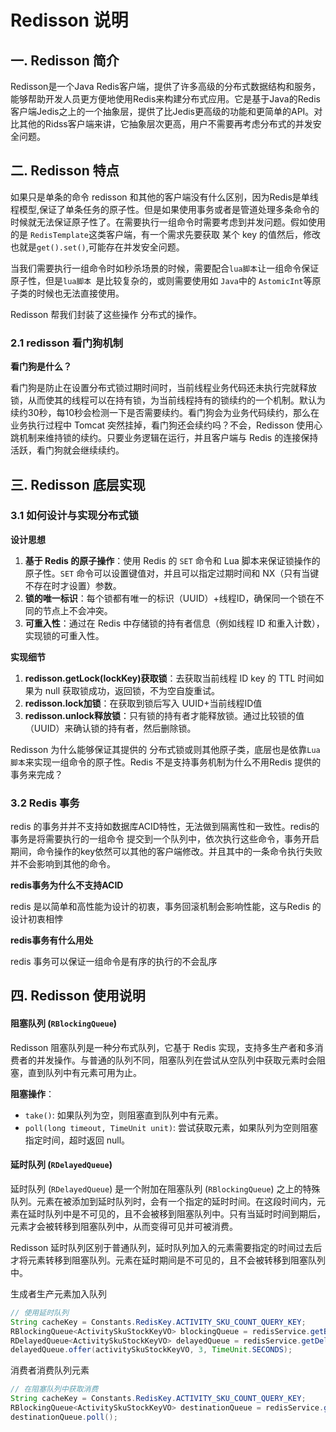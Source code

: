 # Redisson 说明

## 一. Redisson 简介

Redisson是一个Java Redis客户端，提供了许多高级的分布式数据结构和服务，能够帮助开发人员更方便地使用Redis来构建分布式应用。它是基于Java的Redis客户端Jedis之上的一个抽象层，提供了比Jedis更高级的功能和更简单的API。对比其他的Ridss客户端来讲，它抽象层次更高，用户不需要再考虑分布式的并发安全问题。

## 二. Redisson 特点

如果只是单条的命令 redisson 和其他的客户端没有什么区别，因为Redis是单线程模型,保证了单条任务的原子性。但是如果使用事务或者是管道处理多条命令的时候就无法保证原子性了。在需要执行一组命令时需要考虑到并发问题。假如使用的是 `RedisTemplate`这类客户端，有一个需求先要获取 某个 key 的值然后，修改也就是`get().set()`,可能存在并发安全问题。

当我们需要执行一组命令时如秒杀场景的时候，需要配合`lua脚本`让一组命令保证原子性，但是`lua脚本 `是比较复杂的，或则需要使用如 `Java`中的  `AstomicInt`等原子类的时候也无法直接使用。

Redisson 帮我们封装了这些操作 分布式的操作。

###  2.1 redisson 看门狗机制

**看门狗是什么？**

看门狗是防止在设置分布式锁过期时间时，当前线程业务代码还未执行完就释放锁，从而使其的线程可以在持有锁，为当前线程持有的锁续约的一个机制。默认为续约30秒，每10秒会检测一下是否需要续约。看门狗会为业务代码续约，那么在业务执行过程中 Tomcat 突然挂掉，看门狗还会续约吗？不会，Redisson 使用心跳机制来维持锁的续约。只要业务逻辑在运行，并且客户端与 Redis 的连接保持活跃，看门狗就会继续续约。



## 三. Redisson 底层实现

### 3.1 如何设计与实现分布式锁

**设计思想**

1. **基于 Redis 的原子操作**：使用 Redis 的 `SET` 命令和 Lua 脚本来保证锁操作的原子性。`SET` 命令可以设置键值对，并且可以指定过期时间和 NX（只有当键不存在时才设置）参数。
2. **锁的唯一标识**：每个锁都有唯一的标识（UUID）+线程ID，确保同一个锁在不同的节点上不会冲突。
3. **可重入性**：通过在 Redis 中存储锁的持有者信息（例如线程 ID 和重入计数），实现锁的可重入性。

**实现细节**

1. **redisson.getLock(lockKey)获取锁**：去获取当前线程 ID key 的 TTL 时间如果为 null 获取锁成功，返回锁，不为空自旋重试。
2. **redisson.lock加锁**：在获取到锁后写入 UUID+当前线程ID值
3. **redisson.unlock释放锁**：只有锁的持有者才能释放锁。通过比较锁的值（UUID）来确认锁的持有者，然后删除锁。

Redisson 为什么能够保证其提供的 分布式锁或则其他原子类，底层也是依靠`Lua脚本`来实现一组命令的原子性。Redis 不是支持事务机制为什么不用Redis 提供的事务来完成？

### **3.2 Redis 事务**

redis 的事务并并不支持如数据库ACID特性，无法做到隔离性和一致性。redis的事务是将需要执行的一组命令 提交到一个队列中，依次执行这些命令，事务开启期间，命令操作的key依然可以其他的客户端修改。并且其中的一条命令执行失败并不会影响到其他的命令。

**redis事务为什么不支持ACID**

redis 是以简单和高性能为设计的初衷，事务回滚机制会影响性能，这与Redis 的设计初衷相悖

**redis事务有什么用处**

redis 事务可以保证一组命令是有序的执行的不会乱序

## 四. Redisson 使用说明

#### 阻塞队列 (`RBlockingQueue`)

Redisson 阻塞队列是一种分布式队列，它基于 Redis 实现，支持多生产者和多消费者的并发操作。与普通的队列不同，阻塞队列在尝试从空队列中获取元素时会阻塞，直到队列中有元素可用为止。

**阻塞操作**：

- `take()`: 如果队列为空，则阻塞直到队列中有元素。
- `poll(long timeout, TimeUnit unit)`: 尝试获取元素，如果队列为空则阻塞指定时间，超时返回 null。

#### 延时队列 (`RDelayedQueue`)

延时队列 (`RDelayedQueue`) 是一个附加在阻塞队列 (`RBlockingQueue`) 之上的特殊队列。元素在被添加到延时队列时，会有一个指定的延时时间。在这段时间内，元素在延时队列中是不可见的，且不会被移到阻塞队列中。只有当延时时间到期后，元素才会被转移到阻塞队列中，从而变得可见并可被消费。

Redisson 延时队列区别于普通队列，延时队列加入的元素需要指定的时间过去后才将元素转移到阻塞队列。元素在延时期间是不可见的，且不会被转移到阻塞队列中。

生成者生产元素加入队列

~~~java
// 使用延时队列
String cacheKey = Constants.RedisKey.ACTIVITY_SKU_COUNT_QUERY_KEY;
RBlockingQueue<ActivitySkuStockKeyVO> blockingQueue = redisService.getBlockingQueue(cacheKey);
RDelayedQueue<ActivitySkuStockKeyVO> delayedQueue = redisService.getDelayedQueue(blockingQueue);
delayedQueue.offer(activitySkuStockKeyVO, 3, TimeUnit.SECONDS);
~~~

消费者消费队列元素

~~~java
// 在阻塞队列中获取消费
String cacheKey = Constants.RedisKey.ACTIVITY_SKU_COUNT_QUERY_KEY;
RBlockingQueue<ActivitySkuStockKeyVO> destinationQueue = redisService.getBlockingQueue(cacheKey);
destinationQueue.poll();
~~~



